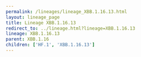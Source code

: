 ```yaml
---
permalink: /lineages/lineage_XBB.1.16.13.html
layout: lineage_page
title: Lineage XBB.1.16.13
redirect_to: ../lineage.html?lineage=XBB.1.16.13
lineage: XBB.1.16.13
parent: XBB.1.16
children: ['HF.1', 'XBB.1.16.13']
---
```

